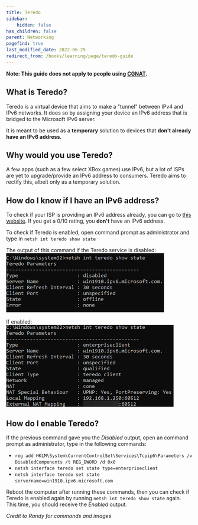```yaml
---
title: Teredo
sidebar:
    hidden: false
has_children: false
parent: Networking
pagefind: true
last_modified_date: 2022-06-29
redirect_from: /books/learning/page/teredo-guide
---
```




**Note: This guide does not apply to people using [CGNAT](/docs/networking/port-forwards#cgnat-1).**

## What is Teredo?
Teredo is a virtual device that aims to make a "tunnel" between IPv4 and IPv6 networks. It does so by assigning your device an IPv6 address that is bridged to the Microsoft IPv6 server.

It is meant to be used as a **temporary** solution to devices that **don't already have an IPv6 address**.

## Why would you use Teredo?
A few apps (such as a few select XBox games) use IPv6, but a lot of ISPs are yet to upgrade/provide an IPv6 address to consumers. Teredo aims to rectify this, albeit only as a temporary solution.

## How do I know if I have an IPv6 address?
To check if your ISP is providing an IPv6 address already, you can go to [this website](https://test-ipv6.com/). If you get a 0/10 rating, you **don't** have an IPv6 address.

To check if Teredo is enabled, open command prompt as administrator and type in `netsh int teredo show state`

The output of this command if the Teredo service is disabled:         
![teredo disabled](../../../assets/teredo/disabled.png)

If enabled:          
![teredo enabled](../../../assets/teredo/enabled.png)

## How do I enable Teredo?
 If the previous command gave you the *Disabled* output, open an command prompt as administrator, type in the following commands: 
 * `reg add HKLM\System\CurrentControlSet\Services\Tcpip6\Parameters /v DisabledComponents /t REG_DWORD /d 0x0`
 * `netsh interface teredo set state type=enterpriseclient`
 * `netsh interface teredo set state servername=win1910.ipv6.microsoft.com`
 
Reboot the computer after running these commands, then you can check if Teredo is enabled again by running `netsh int teredo show state` again. This time, you should receive the *Enabled* output.

*Credit to Randy for commands and images*
